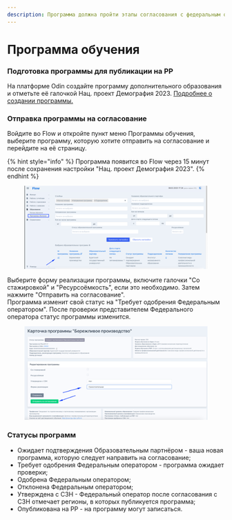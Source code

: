 ```yaml
---
description: Программа должна пройти этапы согласования с федеральным оператором и ЦЗН
---
```


# Программа обучения

### Подготовка программы для публикации на РР

На платформе Odin создайте программу дополнительного образования и отметьте её галочкой Нац. проект Демография 2023.  [Подробнее о создании программы.](https://informa.gitbook.io/odin/chasto-zadavaemye-voprosy/dobavit-programmu-v-ramkakh-proekta-demografiya#dobavlenie-programmy-dopolnitelnogo-obrazovaniya)

### Отправка программы на согласование

Войдите во Flow и откройте пункт меню Программы обучения, выберите программу, которую хотите отправить на согласование и перейдите на её страницу.

{% hint style="info" %}
Программа появится во Flow  через 15 минут после сохранения настройки "Нац. проект Демография 2023".
{% endhint %}

<figure><img src=".gitbook/assets/image.png" alt=""><figcaption></figcaption></figure>

Выберите форму реализации программы, включите галочки "Со стажировкой" и "Ресурсоёмкость", если это необходимо. Затем нажмите "Отправить на согласование". \
Программа изменит свой статус на "Требует одобрения Федеральным оператором". После проверки представителем Федерального оператора статус программы изменится.

<figure><img src=".gitbook/assets/image (1).png" alt=""><figcaption></figcaption></figure>

### Статусы программ

* Ожидает подтверждения Образовательным партнёром - ваша новая программа, которую следует направить на согласование;
* Требует одобрения Федеральным оператором - программа ожидает проверки;
* Одобрена Федеральным оператором;
* Отклонена Федеральным оператором;
* Утверждена с СЗН - Федеральный оператор после согласования с СЗН отмечает регионы, в которых публикуется программа;
* Опубликована на РР - на программу могут записаться.

